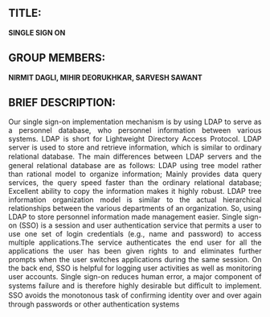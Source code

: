## TITLE:

**SINGLE SIGN ON**

## GROUP MEMBERS:

**NIRMIT DAGLI, MIHIR DEORUKHKAR, SARVESH SAWANT**

## BRIEF DESCRIPTION:

<p align=justify>
Our single sign-on implementation mechanism is by using LDAP to serve as a personnel database, who personnel information between various systems. LDAP is short for Lightweight Directory Access Protocol. LDAP server is used to store and retrieve information, which is similar to ordinary relational database. The main diﬀerences between LDAP servers and the general relational database are as follows: LDAP using tree model rather than rational model to organize information; Mainly provides data query services, the query speed faster than the ordinary relational database; Excellent ability to copy the information makes it highly robust. LDAP tree information organization model is similar to the actual hierarchical relationships between the various departments of an organization. So, using LDAP to store personnel information made management easier.
Single sign-on (SSO) is a session and user authentication service that permits a user to use one set of login credentials (e.g., name and password) to access multiple applications.The service authenticates the end user for all the applications the user has been given rights to and eliminates further prompts when the user switches applications during the same session.
On the back end, SSO is helpful for logging user activities as well as monitoring user accounts. Single sign-on reduces human error, a major component of systems failure and is therefore highly desirable but diﬃcult to implement. SSO avoids the monotonous task of conﬁrming identity over and over again through passwords or other authentication systems
</p>
